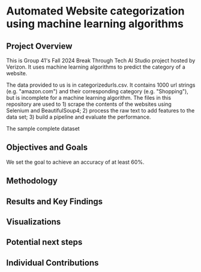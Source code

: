 # Automated Website categorization using machine learning algorithms
## Project Overview
This is Group 41's Fall 2024 Break Through Tech AI Studio project hosted by Verizon. It uses machine learning algorithms to predict the category of a website.

The data provided to us is in categorizedurls.csv. It contains 1000 url strings (e.g. "amazon.com") and their corresponding category (e.g. "Shopping"), but is incomplete for a machine learning algorithm. The files in this repository are used to 1) scrape the contents of the websites using Selenium and BeautifulSoup4; 2) process the raw text to add features to the data set; 3) build a pipeline and evaluate the performance.<br />

The sample complete dataset 

## Objectives and Goals
We set the goal to achieve an accuracy of at least 60%.

## Methodology


## Results and Key Findings


## Visualizations


## Potential next steps


## Individual Contributions

